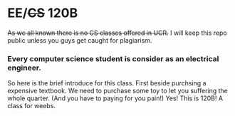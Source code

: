 # EE/<del>CS</del> 120B
<del>As we all known there is no CS classes offered in UCR.</del>
I will keep this repo public unless you guys get caught for plagiarism. 
### Every computer science student is consider as an electrical engineer.

So here is the brief introduce for this class. 
First beside purchsing a expensive textbook. 
We need to purchase some toy to let you suffering the whole quarter. (And you have to paying for you pain!)
Yes! This is 120B! A class for weebs. 
